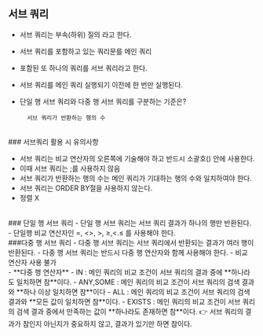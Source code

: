 ## 서브 쿼리

- 서브 쿼리는 부속(하위) 질의 라고 한다.
- 서브 쿼리를 포함하고 있는 쿼리문를 메인 쿼리
- 포함된 또 하나의 쿼리를 서브 쿼리라고 한다.
- 서브 쿼리를 메인 쿼리 실행되기 이전에 한 번만 실행된다.
- 단일 행 서브 쿼리와 다중 행 서브 쿼리를 구분하는 기준은?

        서브 쿼리가 반환하는 행의 수 
<br>
### 서브쿼리 활용 시 유의사항

- 서브 쿼리는 비교 연산자의 오른쪽에 기술해야 하고 반드시 소괄호() 안에 사용한다.
- 이때 서브 쿼리는 ;를 사용하지 않음
- 서브 쿼리가 반환하는 행의 수는 메인 쿼리가 기대하는 행의 수와 일치하여야 한다.
- 서브 쿼리는 ORDER BY절을 사용하지 않는다.
- 정렬 X
        
<br>
### 단일 행 서브 쿼리
- 단일 행 서브 쿼리는 서브 쿼리 결과가 하나의 행만 반환된다.
- 단일행 비교 연산자인 =, <>, >, ≥,<.≤ 를 사용해야 한다.
<br>
###다중 행 서브 쿼리
- 다중 행 서브 쿼리는 서브 쿼리에서 반환되는 결과가 여러 행이 반환된다.
- 다중 행 서브 쿼리는 반드시 다중 행 연산자와 함께 사용해야 한다.
    - 비교 연산자 사용 불가
        <br>
- **다중 행 연산자**
    - IN : 메인 쿼리의 비교 조건이 서브 쿼리의 결과 중에 **하나라도 일치하면 참**이다.
    - ANY,SOME : 메인 쿼리의 비교 조건이 서브 쿼리의 검색 결과와 **하나 이상 일치하면 참**이다
    - ALL : 메인 쿼리의 비교 조건이 서브 쿼리의 검색 결과와 **모든 값이 일치하면 참**이다.
    - EXISTS : 메인 쿼리의 비교 조건이 서브 쿼리의 검색 결과 중에서 만족하는 값이 **하나라도 존재하면 참**이다.
        👉 서브 쿼리의 결과가 참인지 아닌지가 중요하지 않고, 결과가 있기만 하면 참이다.